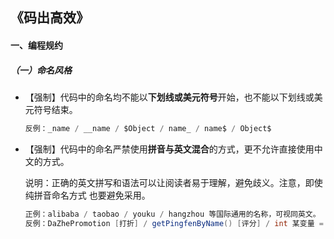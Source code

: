 ## 《码出高效》

#### 一、编程规约

##### （一）命名风格

- 【强制】代码中的命名均不能以**下划线或美元符号**开始，也不能以下划线或美元符号结束。

  ```java
  反例：_name / __name / $Object / name_ / name$ / Object$
  ```

- 【强制】代码中的命名严禁使用**拼音与英文混合**的方式，更不允许直接使用中文的方式。 

  说明：正确的英文拼写和语法可以让阅读者易于理解，避免歧义。注意，即使纯拼音命名方式 也要避免采用。

  ```java
  正例：alibaba / taobao / youku / hangzhou 等国际通用的名称，可视同英文。
  反例：DaZhePromotion [打折] / getPingfenByName() [评分] / int 某变量 = 3
  ```

  

